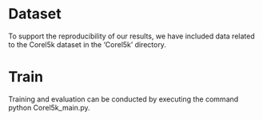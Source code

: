 # Dataset
To support the reproducibility of our results, we have included data related to the Corel5k dataset in the ‘Corel5k’ directory.
# Train
Training and evaluation can be conducted by executing the command python Corel5k_main.py.
